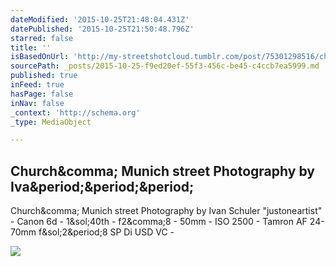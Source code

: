 ```yaml
---
dateModified: '2015-10-25T21:48:04.431Z'
datePublished: '2015-10-25T21:50:48.796Z'
starred: false
title: ''
isBasedOnUrl: 'http://my-streetshotcloud.tumblr.com/post/75301298516/church-munich-street-photography-by-ivan-schuler'
sourcePath: _posts/2015-10-25-f9ed20ef-55f3-456c-be45-c4ccb7ea5999.md
published: true
inFeed: true
hasPage: false
inNav: false
_context: 'http://schema.org'
_type: MediaObject

---
```

<article style=""><h1>Church&amp;comma; Munich street Photography by Iva&amp;period;&amp;period;&amp;period;</h1><p>Church&amp;comma; Munich street Photography by Ivan Schuler "justoneartist" - Canon 6d - 1&amp;sol;40th - f2&amp;comma;8 - 50mm - ISO 2500 - Tamron AF 24-70mm f&amp;sol;2&amp;period;8 SP Di USD VC -</p><img src="http://41.media.tumblr.com/8f878b05b0800a6c106c5daa82d8c178/tumblr_n0cb26rGtI1rzlmeco1_500.jpg" /></article>